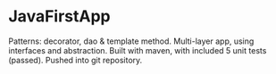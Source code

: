 # JavaFirstApp
Patterns: decorator, dao &amp; template method. 
Multi-layer app, using interfaces and abstraction. 
Built with maven, with included 5 unit tests (passed).
Pushed into git repository.
